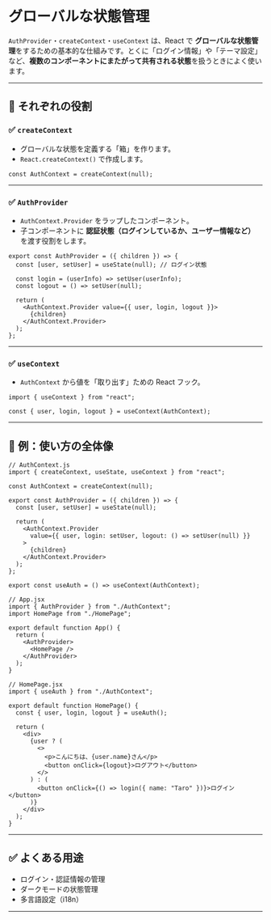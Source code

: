 # グローバルな状態管理

`AuthProvider`・`createContext`・`useContext` は、React で **グローバルな状態管理**をするための基本的な仕組みです。とくに「ログイン情報」や「テーマ設定」など、**複数のコンポーネントにまたがって共有される状態**を扱うときによく使います。

---

## 🔧 それぞれの役割

### ✅ `createContext`

- グローバルな状態を定義する「箱」を作ります。
- `React.createContext()` で作成します。

```tsx
const AuthContext = createContext(null);
```

---

### ✅ `AuthProvider`

- `AuthContext.Provider` をラップしたコンポーネント。
- 子コンポーネントに **認証状態（ログインしているか、ユーザー情報など）** を渡す役割をします。

```tsx
export const AuthProvider = ({ children }) => {
  const [user, setUser] = useState(null); // ログイン状態

  const login = (userInfo) => setUser(userInfo);
  const logout = () => setUser(null);

  return (
    <AuthContext.Provider value={{ user, login, logout }}>
      {children}
    </AuthContext.Provider>
  );
};
```

---

### ✅ `useContext`

- `AuthContext` から値を「取り出す」ための React フック。

```tsx
import { useContext } from "react";

const { user, login, logout } = useContext(AuthContext);
```

---

## 🧩 例：使い方の全体像

```tsx
// AuthContext.js
import { createContext, useState, useContext } from "react";

const AuthContext = createContext(null);

export const AuthProvider = ({ children }) => {
  const [user, setUser] = useState(null);

  return (
    <AuthContext.Provider
      value={{ user, login: setUser, logout: () => setUser(null) }}
    >
      {children}
    </AuthContext.Provider>
  );
};

export const useAuth = () => useContext(AuthContext);
```

```tsx
// App.jsx
import { AuthProvider } from "./AuthContext";
import HomePage from "./HomePage";

export default function App() {
  return (
    <AuthProvider>
      <HomePage />
    </AuthProvider>
  );
}
```

```tsx
// HomePage.jsx
import { useAuth } from "./AuthContext";

export default function HomePage() {
  const { user, login, logout } = useAuth();

  return (
    <div>
      {user ? (
        <>
          <p>こんにちは、{user.name}さん</p>
          <button onClick={logout}>ログアウト</button>
        </>
      ) : (
        <button onClick={() => login({ name: "Taro" })}>ログイン</button>
      )}
    </div>
  );
}
```

---

## ✅ よくある用途

- ログイン・認証情報の管理
- ダークモードの状態管理
- 多言語設定（i18n）

---
